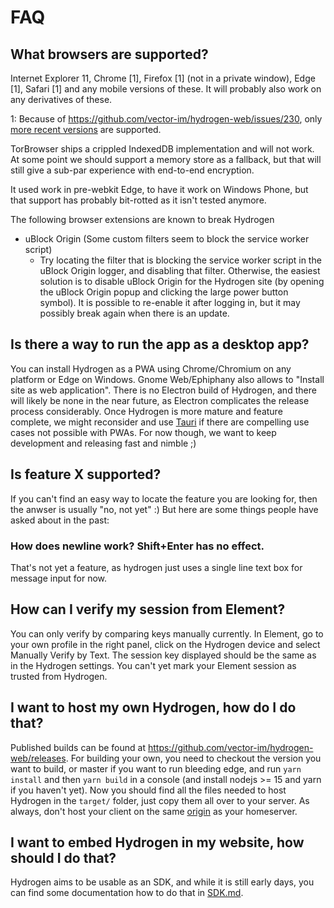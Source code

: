 # FAQ

## What browsers are supported?

Internet Explorer 11, Chrome [1], Firefox [1] (not in a private window), Edge [1], Safari [1] and any mobile versions of these. It will probably also work on any derivatives of these.

1: Because of https://github.com/vector-im/hydrogen-web/issues/230, only [more recent versions](https://caniuse.com/mdn-javascript_operators_optional_chaining) are supported.

TorBrowser ships a crippled IndexedDB implementation and will not work. At some point we should support a memory store as a fallback, but that will still give a sub-par experience with end-to-end encryption.

It used work in pre-webkit Edge, to have it work on Windows Phone, but that support has probably bit-rotted as it isn't tested anymore.

The following browser extensions are known to break Hydrogen
 - uBlock Origin (Some custom filters seem to block the service worker script)
     - Try locating the filter that is blocking the service worker script in the uBlock Origin logger, and disabling that filter. Otherwise, the easiest solution is to disable uBlock Origin for the Hydrogen site (by opening the uBlock Origin popup and clicking the large power button symbol). It is possible to re-enable it after logging in, but it may possibly break again when there is an update.

## Is there a way to run the app as a desktop app?

You can install Hydrogen as a PWA using Chrome/Chromium on any platform or Edge on Windows. Gnome Web/Ephiphany also allows to "Install site as web application". There is no Electron build of Hydrogen, and there will likely be none in the near future, as Electron complicates the release process considerably. Once Hydrogen is more mature and feature complete, we might reconsider and use [Tauri](https://tauri.studio) if there are compelling use cases not possible with PWAs. For now though, we want to keep development and releasing fast and nimble ;)

## Is feature X supported?

If you can't find an easy way to locate the feature you are looking for, then the anwser is usually "no, not yet" :) But here are some things people have asked about in the past:

### How does newline work? Shift+Enter has no effect.

That's not yet a feature, as hydrogen just uses a single line text box for message input for now.

## How can I verify my session from Element?

You can only verify by comparing keys manually currently. In Element, go to your own profile in the right panel, click on the Hydrogen device and select Manually Verify by Text. The session key displayed should be the same as in the Hydrogen settings. You can't yet mark your Element session as trusted from Hydrogen.

## I want to host my own Hydrogen, how do I do that?

Published builds can be found at https://github.com/vector-im/hydrogen-web/releases. For building your own, you need to checkout the version you want to build, or master if you want to run bleeding edge, and run `yarn install` and then `yarn build` in a console (and install nodejs >= 15 and yarn if you haven't yet). Now you should find all the files needed to host Hydrogen in the `target/` folder, just copy them all over to your server. As always, don't host your client on the same [origin](https://web.dev/same-origin-policy/#what's-considered-same-origin) as your homeserver.

## I want to embed Hydrogen in my website, how should I do that?

Hydrogen aims to be usable as an SDK, and while it is still early days, you can find some documentation how to do that in [SDK.md](SDK.md).

